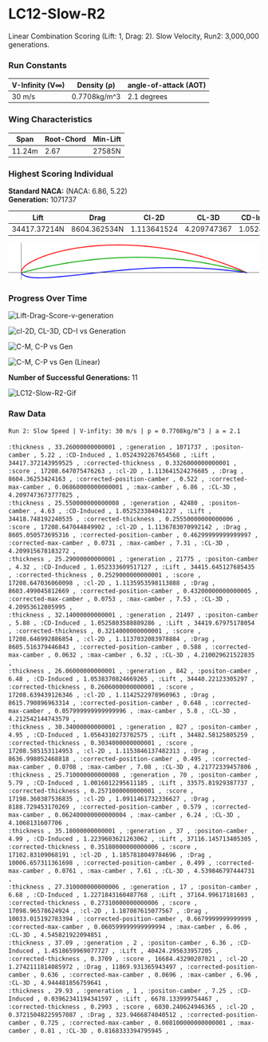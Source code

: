 # LC12-Slow-R2  
Linear Combination Scoring (Lift: 1, Drag: 2). Slow Velocity, Run2: 3,000,000 generations.  
### Run Constants  
| V-Infinity (V∞) | Density (ρ) | angle-of-attack (AOT) |
|-----------------|-------------|----------------------|
|30 m/s           | 0.7708kg/m^3| 2.1 degrees          |  
### Wing Characteristics  
| Span   | Root-Chord | Min-Lift |
|--------|------------|----------|
| 11.24m | 2.67       | 27585N   |  
### Highest Scoring Individual  
**Standard NACA:** (NACA: 6.86, 5.22)  
**Generation:** 1071737  

| Lift         | Drag        | Cl-2D         |CL-3D       |CD-Induced    |Score|
|--------------|------------ |---------------|------------|--------------|-----|
| 34417.37214N | 8604.362534N| 1.113641524   |4.209747367 |1.052439227   |17208.64708|     

![LC12-Slow-R2-Winner](LC12-Slow-R2-img/LC12-Slow-Run2-GenWinner.png)   

### Progress Over Time  

![Lift-Drag-Score-v-generation](https://docs.google.com/spreadsheets/d/e/2PACX-1vT-ygejexLxXRC0uqHP0V1HaajmM-5PepMToTU7yJa9OHOGNR30uGHcj3FYGzkbqLUqQ9546wzvcasf/pubchart?oid=1110280170&format=image)

![cl-2D, CL-3D, CD-I vs Generation](https://docs.google.com/spreadsheets/d/e/2PACX-1vT-ygejexLxXRC0uqHP0V1HaajmM-5PepMToTU7yJa9OHOGNR30uGHcj3FYGzkbqLUqQ9546wzvcasf/pubchart?oid=1815522627&format=image)

![C-M, C-P vs Gen](https://docs.google.com/spreadsheets/d/e/2PACX-1vT-ygejexLxXRC0uqHP0V1HaajmM-5PepMToTU7yJa9OHOGNR30uGHcj3FYGzkbqLUqQ9546wzvcasf/pubchart?oid=1264008481&format=image)

![C-M, C-P vs Gen (Linear)](https://docs.google.com/spreadsheets/d/e/2PACX-1vT-ygejexLxXRC0uqHP0V1HaajmM-5PepMToTU7yJa9OHOGNR30uGHcj3FYGzkbqLUqQ9546wzvcasf/pubchart?oid=1763078874&format=image)  

**Number of Successful Generations:**  11  

![LC12-Slow-R2-Gif](https://media.giphy.com/media/3ohs7SOd0IfbyxFOa4/giphy.gif)  

### Raw Data  
```CSV
Run 2: Slow Speed | V-infity: 30 m/s | p = 0.7708kg/m^3 | a = 2.1

:thickness , 33.26000000000001 , :generation , 1071737 , :positon-camber , 5.22 , :CD-Induced , 1.0524392267654568 , :Lift , 34417.372143959525 , :corrected-thickness , 0.3326000000000001 , :score , 17208.647075476263 , :cl-2D , 1.113641524276685 , :Drag , 8604.36253424163 , :corrected-position-camber , 0.522 , :corrected-max-camber , 0.06860000000000001 , :max-camber , 6.86 , :CL-3D , 4.2097473673777825 ,
:thickness , 25.550000000000008 , :generation , 42480 , :positon-camber , 4.63 , :CD-Induced , 1.052523384041227 , :Lift , 34418.748192240535 , :corrected-thickness , 0.25550000000000006 , :score , 17208.647044849902 , :cl-2D , 1.1136783070992142 , :Drag , 8605.050573695316 , :corrected-position-camber , 0.46299999999999997 , :corrected-max-camber , 0.0731 , :max-camber , 7.31 , :CL-3D , 4.209915678183272 ,
:thickness , 25.29000000000001 , :generation , 21775 , :positon-camber , 4.32 , :CD-Induced , 1.052333609517127 , :Lift , 34415.645127685435 , :corrected-thickness , 0.2529000000000001 , :score , 17208.647036060098 , :cl-2D , 1.1135953598113888 , :Drag , 8603.499045812669 , :corrected-position-camber , 0.43200000000000005 , :corrected-max-camber , 0.0753 , :max-camber , 7.53 , :CL-3D , 4.20953612805995 ,
:thickness , 32.14000000000001 , :generation , 21497 , :positon-camber , 5.88 , :CD-Induced , 1.0525803588889286 , :Lift , 34419.67975178054 , :corrected-thickness , 0.3214000000000001 , :score , 17208.646992886854 , :cl-2D , 1.1137032083978884 , :Drag , 8605.516379446843 , :corrected-position-camber , 0.588 , :corrected-max-camber , 0.0632 , :max-camber , 6.32 , :CL-3D , 4.210029621522835 ,
:thickness , 26.06000000000001 , :generation , 842 , :positon-camber , 6.48 , :CD-Induced , 1.0538370824669265 , :Lift , 34440.22123305297 , :corrected-thickness , 0.2606000000000001 , :score , 17208.639439126346 , :cl-2D , 1.1142522978960963 , :Drag , 8615.790896963314 , :corrected-position-camber , 0.648 , :corrected-max-camber , 0.057999999999999996 , :max-camber , 5.8 , :CL-3D , 4.212542144743579 ,
:thickness , 30.34000000000001 , :generation , 827 , :positon-camber , 4.95 , :CD-Induced , 1.0564310273702575 , :Lift , 34482.58125805259 , :corrected-thickness , 0.3034000000000001 , :score , 17208.585153114953 , :cl-2D , 1.1153846137482313 , :Drag , 8636.998052468818 , :corrected-position-camber , 0.495 , :corrected-max-camber , 0.0708 , :max-camber , 7.08 , :CL-3D , 4.21772339457806 ,
:thickness , 25.710000000000008 , :generation , 70 , :positon-camber , 5.79 , :CD-Induced , 1.0016012295611185 , :Lift , 33575.81929387737 , :corrected-thickness , 0.2571000000000001 , :score , 17198.360387536835 , :cl-2D , 1.0911461732336627 , :Drag , 8188.729453170269 , :corrected-position-camber , 0.579 , :corrected-max-camber , 0.062400000000000004 , :max-camber , 6.24 , :CL-3D , 4.1068131607706 ,
:thickness , 35.18000000000001 , :generation , 37 , :positon-camber , 4.99 , :CD-Induced , 1.2239603621263062 , :Lift , 37116.145713405305 , :corrected-thickness , 0.35180000000000006 , :score , 17102.83109068191 , :cl-2D , 1.1857818049784696 , :Drag , 10006.657311361698 , :corrected-position-camber , 0.499 , :corrected-max-camber , 0.0761 , :max-camber , 7.61 , :CL-3D , 4.539846797444731 ,
:thickness , 27.310000000000006 , :generation , 17 , :positon-camber , 6.68 , :CD-Induced , 1.2271843160487768 , :Lift , 37164.99617181603 , :corrected-thickness , 0.27310000000000006 , :score , 17098.96578624924 , :cl-2D , 1.187087615077567 , :Drag , 10033.015192783394 , :corrected-position-camber , 0.6679999999999999 , :corrected-max-camber , 0.060599999999999994 , :max-camber , 6.06 , :CL-3D , 4.545821922094851 ,
:thickness , 37.09 , :generation , 2 , :positon-camber , 6.36 , :CD-Induced , 1.4518659969077727 , :Lift , 40424.295633957205 , :corrected-thickness , 0.3709 , :score , 16684.43290207021 , :cl-2D , 1.2742111814085972 , :Drag , 11869.931365943497 , :corrected-position-camber , 0.636 , :corrected-max-camber , 0.0696 , :max-camber , 6.96 , :CL-3D , 4.944481856759641 ,
:thickness , 29.93 , :generation , 1 , :positon-camber , 7.25 , :CD-Induced , 0.03962341194341597 , :Lift , 6678.133999754467 , :corrected-thickness , 0.2993 , :score , 6030.240624946365 , :cl-2D , 0.37215048225957087 , :Drag , 323.9466874040512 , :corrected-position-camber , 0.725 , :corrected-max-camber , 0.008100000000000001 , :max-camber , 0.81 , :CL-3D , 0.8168333394795945 ,
```
